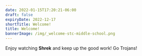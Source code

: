 ```yaml
---
date: 2022-01-15T17:20:21-06:00
draft: false
expiryDate: 2022-12-17
shortTitle: Welcome!
title: Welcome!
bannerImage: /img/_welcome-stc-middle-school.png
---
```


Enjoy watching **Shrek** and keep up the good work!  Go Trojans!
